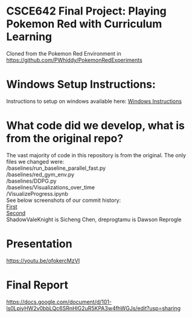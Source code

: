 # CSCE642 Final Project: Playing Pokemon Red with Curriculum Learning
Cloned from the Pokemon Red Environment in https://github.com/PWhiddy/PokemonRedExperiments

# Windows Setup Instructions:
Instructions to setup on windows available here: [Windows Instructions](windows-setup-guide.md)

# What code did we develop, what is from the original repo?
The vast majority of code in this repository is from the original. The only files we changed were:  
/baselines/run_baseline_parallel_fast.py  
/baselines/red_gym_env.py  
/baselines/DDPG.py  
/baselines/Visualizations_over_time  
/VisualizeProgress.ipynb  
See below screenshots of our commit history:  
[First](Screenshot1.png)  
[Second](Screenshot2.png)  
ShadowValeKnight is Sicheng Chen, dreprogtamu is Dawson Reprogle

# Presentation
https://youtu.be/ofokercMzVI

# Final Report 
https://docs.google.com/document/d/101-ls0LpiyHW2v0bbLQc6SRnHlG2uR5KPA3w4fhWGJs/edit?usp=sharing
